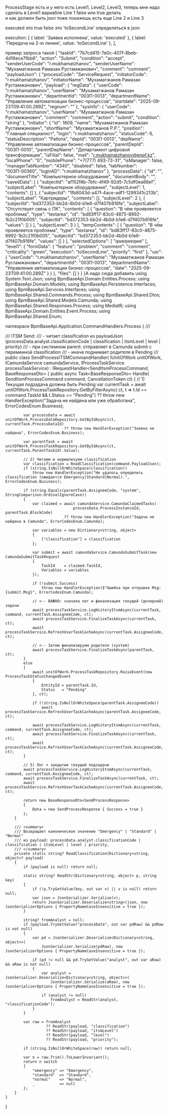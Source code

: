 ProcessStage есть и у него есть  Level1,
        Level2,
        Level3, теперь мне надо сделать в Level1 вариабле Line 1 false или true делать  
и как должен быть json тоже покажешь 
есть еще Line 2 и Line 3

executed это true false это 'toSecondLine'  определяться в json 

execution: [
      { label: 'Заявка исполнена', value: 'executed' },
      { label: 'Передача на 2-ю линию', value: 'toSecondLine' },
    ],

пример запроса такой {
    "taskId": "7b7cd415-7e0c-407f-8beb-4d16ece7fbb6",
    "action": "Submit",
    "condition": "accept",
    "senderUserCode": "r.mukhamatzhanov",
    "senderUserName": "Мухаматжанов Рамазан Рустамжанович",
    "comment": "comment",
    "payloadJson": {
        "processCode": "ServiceRequest",
        "initiatorCode": "r.mukhamatzhanov",
        "initiatorName": "Мухаматжанов Рамазан Рустамжанович",
        "payload": {
            "regData": {
                "userCode": "r.mukhamatzhanov",
                "userName": "Мухаматжанов Рамазан Рустамжанович",
                "departmentId": "00ЗП-0013",
                "departmentName": "Управление автоматизации бизнес-процессов",
                "startdate": "2025-09-23T09:41:00.289Z",
                "regnum": ""
            },
            "sysInfo": {
                "userCode": "r.mukhamatzhanov",
                "userName": "Мухаматжанов Рамазан Рустамжанович",
                "comment": "comment",
                "action": "submit",
                "condition": "string"
            },
            "initiator": {
                "id": 1609,
                "name": "Мухаматжанов Рамазан Рустамжанович",
                "shortName": "Мухаматжанов Р.Р.",
                "position": "Главный специалист",
                "login": "r.mukhamatzhanov",
                "statusCode": 6,
                "statusDescription": "Работа",
                "depId": "00ЗП-0013",
                "depName": "Управление автоматизации бизнес-процессов",
                "parentDepId": "00ЗП-0010",
                "parentDepName": "Департамент цифровой трансформации",
                "isFilial": false,
                "mail": "r.mukhamatzhanov@enpf.kz",
                "localPhone": "0",
                "mobilePhone": "+7(777) 493-73-31",
                "isManager": false,
                "managerTabNumber": "4340",
                "disabled": false,
                "tabNumber": "00ЗП-00360",
                "loginAD": "r.mukhamatzhanov"
            },
            "processData": {
                "id": "",
                "documentTitle": "Компьютерное оборудование",
                "documentBody": "",
                "savedData": [
                    {
                        "subjectId": "af152f4b-7bfc-4f49-92d5-7c5df0ea68ef",
                        "subjectLabel": "Компьютерное оборудование",
                        "subjectLevel": 1,
                        "contents": []
                    },
                    {
                        "subjectId": "1fb8043d-a47f-4ace-adf1-1299341c213b",
                        "subjectLabel": "Картридеры",
                        "contents": [],
                        "subjectLevel": 2
                    },
                    {
                        "subjectId": "bd372353-bb2d-4b0d-b1e6-d7f407b916fe",
                        "subjectLabel": "Отсутствует связь с ПК",
                        "contents": [
                            {
                                "question": "В чём проявляется проблема",
                                "type": "textarea",
                                "id": "bd83ff17-83c0-4875-8992-1b2c21f0b005",
                                "subjectId": "bd372353-bb2d-4b0d-b1e6-d7f407b916fe",
                                "values": []
                            }
                        ],
                        "subjectLevel": 3
                    }
                ],
                "tempContents": [
                    {
                        "question": "В чём проявляется проблема",
                        "type": "textarea",
                        "id": "bd83ff17-83c0-4875-8992-1b2c21f0b005",
                        "subjectId": "bd372353-bb2d-4b0d-b1e6-d7f407b916fe",
                        "values": []
                    }
                ],
                "selectedOptions": [
                    "qweqweqwe"
                ],
                "level1": {
                    "formData": {
                        "feature": "problem",
                        "comment": "comment",
                        "criticality": "green",
                        "execution": "toSecondLine",
                        "priority": "first"
                    },
                    "usr": {
                        "userCode": "r.mukhamatzhanov",
                        "userName": "Мухаматжанов Рамазан Рустамжанович",
                        "departmentId": "00ЗП-0013",
                        "departmentName": "Управление автоматизации бизнес-процессов",
                        "date": "2025-09-23T09:41:00.289Z"
                    }
                }
            },
            "files": []
        }
    }
}А
   надо сюда добавить       using System.Text.Json;
using BpmBaseApi.Domain.Entities.Process;
using BpmBaseApi.Domain.Models;
using BpmBaseApi.Persistence.Interfaces;
using BpmBaseApi.Services.Interfaces;
using BpmBaseApi.Shared.Commands.Process;
using BpmBaseApi.Shared.Dtos;
using BpmBaseApi.Shared.Models.Camunda;
using BpmBaseApi.Shared.Responses.Process;
using MediatR;
using BpmBaseApi.Domain.Entities.Event.Process;
using BpmBaseApi.Shared.Enum;

namespace BpmBaseApi.Application.CommandHandlers.Process
{
    /// <summary>
    /// ITSM Send:
    /// - читает classification из payloadJson (processData.analyst.classificationCode | classification | itsmLevel | level | priority)
    /// - при системном parent: отправляет в Camunda submit с переменной classification
    /// - иначе поднимает родителя в Pending
    /// </summary>
    public class SendProcessITSMCommandHandler(
        IUnitOfWork unitOfWork,
        ICamundaService camundaService,
        IProcessTaskService processTaskService)
        : IRequestHandler<SendItsmProcessCommand, BaseResponseDto<SendProcessResponse>>
    {
        public async Task<BaseResponseDto<SendProcessResponse>> Handle(
            SendItsmProcessCommand command, CancellationToken ct)
        {
            // 1) Текущая подзадача должна быть Pending
            var currentTask = await unitOfWork.ProcessTaskRepository.GetByFilterAsync(
                                  ct, t => t.Id == command.TaskId && t.Status == "Pending")
                              ?? throw new HandlerException("Задача не найдена или уже обработана", ErrorCodesEnum.Business);

            var processData = await unitOfWork.ProcessDataRepository.GetByIdAsync(ct, currentTask.ProcessDataId)
                              ?? throw new HandlerException("Заявка не найдена", ErrorCodesEnum.Business);

            var parentTask = await unitOfWork.ProcessTaskRepository.GetByIdAsync(ct, currentTask.ParentTaskId!.Value);

            // 2) Читаем и нормализуем classification
            var classification = ReadClassification(command.PayloadJson);
            if (string.IsNullOrWhiteSpace(classification))
                throw new HandlerException("Не удалось определить classification (ожидается Emergency|Standard|Normal).", ErrorCodesEnum.Business);

            if (string.Equals(parentTask.AssigneeCode, "system", StringComparison.OrdinalIgnoreCase))
            {
                var claimed = await camundaService.CamundaClaimedTasks(
                                  processData.ProcessInstanceId, parentTask.BlockCode)
                              ?? throw new HandlerException("Задача не найдена в Camunda", ErrorCodesEnum.Camunda);

                var variables = new Dictionary<string, object>
                {
                    ["classification"] = classification
                };

                var submit = await camundaService.CamundaSubmitTask(new CamundaSubmitTaskRequest
                {
                    TaskId    = claimed.TaskId,
                    Variables = variables
                });

                if (!submit.Success)
                    throw new HandlerException($"Ошибка при отправке Msg:{submit.Msg}", ErrorCodesEnum.Camunda);

                // <-- ВАЖНО: сначала лог и финализация текущей (дочерней) задачи
                await processTaskService.LogHistoryItsmAsync(currentTask, command, currentTask.AssigneeCode, ct);
                await processTaskService.FinalizeTaskAsync(currentTask, ct);
                await processTaskService.RefreshUserTaskCacheAsync(currentTask.AssigneeCode, ct);

                // <-- Затем финализируем родителя (system)
                await processTaskService.FinalizeTaskAsync(parentTask, ct);
            }
            else
            {
                await unitOfWork.ProcessTaskRepository.RaiseEvent(new ProcessTaskStatusChangedEvent
                {
                    EntityId = parentTask.Id,
                    Status   = "Pending"
                }, ct);

                if (!string.IsNullOrWhiteSpace(parentTask.AssigneeCode))
                    await processTaskService.RefreshUserTaskCacheAsync(parentTask.AssigneeCode, ct);

                await processTaskService.LogHistoryItsmAsync(currentTask, command, currentTask.AssigneeCode, ct);
                await processTaskService.FinalizeTaskAsync(currentTask, ct);
                await processTaskService.RefreshUserTaskCacheAsync(currentTask.AssigneeCode, ct);
            }

            // 5) Лог + закрытие текущей подзадачи
            await processTaskService.LogHistoryItsmAsync(currentTask, command, currentTask.AssigneeCode, ct);
            await processTaskService.FinalizeTaskAsync(currentTask, ct);
            await processTaskService.RefreshUserTaskCacheAsync(currentTask.AssigneeCode, ct);

            return new BaseResponseDto<SendProcessResponse>
            {
                Data = new SendProcessResponse { Success = true }
            };
        }

        /// <summary>
        /// Возвращает каноническое значение "Emergency" | "Standard" | "Normal"
        /// из payload: processData.analyst.classificationCode | classification | itsmLevel | level | priority.
        /// </summary>
        private static string? ReadClassification(Dictionary<string, object>? payload)
        {
            if (payload is null) return null;

            static string? ReadStr(Dictionary<string, object> p, string key)
            {
                if (!p.TryGetValue(key, out var v) || v is null) return null;
                var json = JsonSerializer.Serialize(v);
                return JsonSerializer.Deserialize<string>(json, new JsonSerializerOptions { PropertyNameCaseInsensitive = true });
            }

            string? fromAnalyst = null;
            if (payload.TryGetValue("processData", out var pdRaw) && pdRaw is not null)
            {
                var pd = JsonSerializer.Deserialize<Dictionary<string, object>>(
                    JsonSerializer.Serialize(pdRaw), new JsonSerializerOptions { PropertyNameCaseInsensitive = true });

                if (pd != null && pd.TryGetValue("analyst", out var aRaw) && aRaw is not null)
                {
                    var analyst = JsonSerializer.Deserialize<Dictionary<string, object>>(
                        JsonSerializer.Serialize(aRaw), new JsonSerializerOptions { PropertyNameCaseInsensitive = true });

                    if (analyst != null)
                        fromAnalyst = ReadStr(analyst, "classificationCode");
                }
            }

            var raw = fromAnalyst
                      ?? ReadStr(payload, "classification")
                      ?? ReadStr(payload, "itsmLevel")
                      ?? ReadStr(payload, "level")
                      ?? ReadStr(payload, "priority");

            if (string.IsNullOrWhiteSpace(raw)) return null;

            var n = raw.Trim().ToLowerInvariant();
            return n switch
            {
                "emergency" => "Emergency",
                "standard"  => "Standard",
                "normal"    => "Normal",
                _           => null
            };
        }
    }
}
